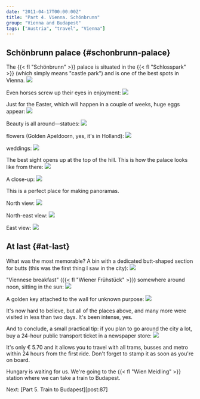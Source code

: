 ```yaml
---
date: "2011-04-17T00:00:00Z"
title: "Part 4. Vienna. Schönbrunn"
group: "Vienna and Budapest"
tags: ["Austria", "travel", "Vienna"]
---
```


## Schönbrunn palace {#schonbrunn-palace}

The {{< fl "Schönbrunn" >}} palace is situated in the {{< fl "Schlosspark" >}} (which simply means "castle park") and is one of the best spots in Vienna.
![](img:2.bp.blogspot.com/-d_7XkPrTwtE/TaauF-87x1I/AAAAAAAAItc/uory4sWbVyc/s1600/dsc01598.picasaweb.jpg:a)

<!--more-->

Even horses screw up their eyes in enjoyment:
![](img:1.bp.blogspot.com/-46Fc6MHY1fA/Taat2OjgksI/AAAAAAAAItc/ZSBftpSSBHs/s1600/dsc01615.picasaweb.jpg:a)

Just for the Easter, which will happen in a couple of weeks, huge eggs appear:
![](img:1.bp.blogspot.com/-cT-VC_K7wA8/TaatfUmn6OI/AAAAAAAAItc/eLrN971F3f4/s1600/dsc01606.picasaweb.jpg:a)

Beauty is all around—statues:
![](img:4.bp.blogspot.com/-Aw8ud6-X71s/TaauIcxlggI/AAAAAAAAItc/nyFtLjyrNw4/s1600/dsc01621.picasaweb.jpg:a)

flowers (Golden Apeldoorn, yes, it's in Holland):
![](img:4.bp.blogspot.com/-ZtxQW8KEaqc/TaaudIlRiHI/AAAAAAAAItc/aqkOkU5_Dfk/s1600/dsc01619.picasaweb.jpg:a)

weddings:
![](img:4.bp.blogspot.com/-mnYFdBw6mJ0/TaatlI-mBiI/AAAAAAAAItc/1RR0uPIkOxU/s1600/dsc01633.picasaweb.jpg:a)

The best sight opens up at the top of the hill. This is how the palace looks like from there:
![](img:1.bp.blogspot.com/--MdVENDOtcg/TaauVS2CtDI/AAAAAAAAItc/BpKgkfhfMHE/s1600/dsc01650.picasaweb.jpg:a)

A close-up:
![](img:2.bp.blogspot.com/-Xm8wXYup21w/Taas-zcDabI/AAAAAAAAItc/6X_XsQZDVhA/s1600/dsc01668.picasaweb.jpg:a)

This is a perfect place for making panoramas.

North view:
![](img:1.bp.blogspot.com/-mzK8QT-GqL8/TaoI2lflpQI/AAAAAAAAItc/2pS4xSAP1bg/s1600/dsc01659.picasaweb.jpg:a)

North-east view:
![](img:2.bp.blogspot.com/-F5oYnxzNX1g/TaoJLvgNKtI/AAAAAAAAItc/ZFhQ9ONfvxU/s1600/dsc01661.picasaweb.jpg:a)

East view:
![](img:3.bp.blogspot.com/-GO9yI3gADvY/TaoJgxMcMwI/AAAAAAAAItc/OUi3gYCKgyQ/s1600/dsc01660.picasaweb.jpg:a)

## At last {#at-last}

What was the most memorable? A bin with a dedicated butt-shaped section for butts (this was the first thing I saw in the city):
![](img:1.bp.blogspot.com/-LDKNximk_F8/TaatsPnxfdI/AAAAAAAAItc/yBx4A7iYNsc/s1600/dsc01384.picasaweb.jpg:a)

"Viennese breakfast" ({{< fl "Wiener Frühstück" >}}) somewhere around noon, sitting in the sun:
![](img:4.bp.blogspot.com/-jXss0br2Jns/TaatdV4hPaI/AAAAAAAAItc/1Mc8r1CJJA4/s1600/dsc01501.picasaweb.jpg:a)

A golden key attached to the wall for unknown purpose:
![](img:3.bp.blogspot.com/-RacKmjzCOIs/TaauXNedzMI/AAAAAAAAItc/h5sG_w7Tao8/s1600/dsc01475.picasaweb.jpg:a)

It's now hard to believe, but all of the places above, and many more were visited in less than two days. It's been intense, yes.

And to conclude, a small practical tip: if you plan to go around the city a lot, buy a 24-hour public transport ticket in a newspaper store:
![](img:1.bp.blogspot.com/-psr61Ai3hI4/TaoYIJN3SOI/AAAAAAAAIdw/rx85Fy1fDLc/s1600/24-hours-Vienna.picasaweb.jpg:a)

It's only € 5.70 and it allows you to travel with all trams, busses and metro within 24 hours from the first ride. Don't forget to stamp it as soon as you're on board.

Hungary is waiting for us. We're going to the {{< fl "Wien Meidling" >}} station where we can take a train to Budapest.

Next: [Part 5. Train to Budapest][post:87]

